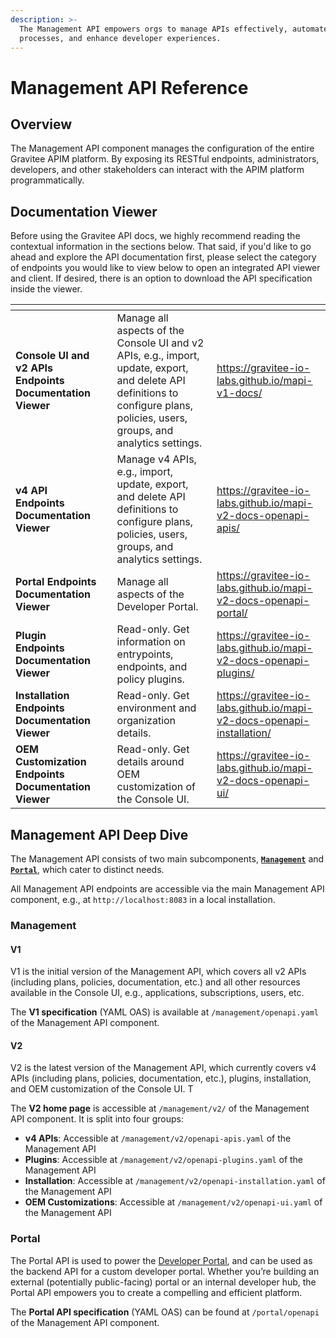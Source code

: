 ```yaml
---
description: >-
  The Management API empowers orgs to manage APIs effectively, automate
  processes, and enhance developer experiences.
---
```


# Management API Reference

## Overview

The Management API component manages the configuration of the entire Gravitee APIM platform. By exposing its RESTful endpoints, administrators, developers, and other stakeholders can interact with the APIM platform programmatically.

## Documentation Viewer

Before using the Gravitee API docs, we highly recommend reading the contextual information in the sections below. That said, if you'd like to go ahead and explore the API documentation first, please select the category of endpoints you would like to view below to open an integrated API viewer and client. If desired, there is an option to download the API specification inside the viewer.

<table data-card-size="large" data-view="cards"><thead><tr><th></th><th></th><th></th><th data-hidden data-card-target data-type="content-ref"></th></tr></thead><tbody><tr><td><strong>Console UI and v2 APIs Endpoints Documentation Viewer</strong></td><td></td><td>Manage all aspects of the Console UI and v2 APIs, e.g., import, update, export, and delete API definitions to configure plans, policies, users, groups, and analytics settings.</td><td><a href="https://gravitee-io-labs.github.io/mapi-v1-docs/">https://gravitee-io-labs.github.io/mapi-v1-docs/</a></td></tr><tr><td><strong>v4 API Endpoints Documentation Viewer</strong></td><td></td><td>Manage v4 APIs, e.g., import, update, export, and delete API definitions to configure plans, policies, users, groups, and analytics settings.</td><td><a href="https://gravitee-io-labs.github.io/mapi-v2-docs-openapi-apis/">https://gravitee-io-labs.github.io/mapi-v2-docs-openapi-apis/</a></td></tr><tr><td><strong>Portal Endpoints Documentation Viewer</strong></td><td></td><td>Manage all aspects of the Developer Portal.</td><td><a href="https://gravitee-io-labs.github.io/mapi-v2-docs-openapi-portal/">https://gravitee-io-labs.github.io/mapi-v2-docs-openapi-portal/</a></td></tr><tr><td><strong>Plugin Endpoints Documentation Viewer</strong></td><td></td><td>Read-only. Get information on entrypoints, endpoints, and policy plugins.</td><td><a href="https://gravitee-io-labs.github.io/mapi-v2-docs-openapi-plugins/">https://gravitee-io-labs.github.io/mapi-v2-docs-openapi-plugins/</a></td></tr><tr><td><strong>Installation Endpoints Documentation Viewer</strong></td><td></td><td>Read-only. Get environment and organization details.</td><td><a href="https://gravitee-io-labs.github.io/mapi-v2-docs-openapi-installation/">https://gravitee-io-labs.github.io/mapi-v2-docs-openapi-installation/</a></td></tr><tr><td><strong>OEM Customization Endpoints Documentation Viewer</strong></td><td></td><td>Read-only. Get details around OEM customization of the Console UI.</td><td><a href="https://gravitee-io-labs.github.io/mapi-v2-docs-openapi-ui/">https://gravitee-io-labs.github.io/mapi-v2-docs-openapi-ui/</a></td></tr></tbody></table>

## Management API Deep Dive

The Management API consists of two main subcomponents, [**`Management`**](management-api-reference.md#management) and [**`Portal`**](management-api-reference.md#portal), which cater to distinct needs.&#x20;

All Management API endpoints are accessible via the main Management API component, e.g., at `http://localhost:8083` in a local installation.

### Management

#### **V1**

V1 is the initial version of the Management API, which covers all v2 APIs (including plans, policies, documentation, etc.) and all other resources available in the Console UI, e.g., applications, subscriptions, users, etc.&#x20;

The **V1 specification** (YAML OAS) is available at `/management/openapi.yaml` of the Management API component.

#### **V2**

V2 is the latest version of the Management API, which currently covers v4 APIs (including plans, policies, documentation, etc.), plugins, installation, and OEM customization of the Console UI. T

The **V2 home page** is accessible at `/management/v2/` of the Management API component. It is split into four groups:

* **v4 APIs**: Accessible at `/management/v2/openapi-apis.yaml` of the Management API
* **Plugins**: Accessible at `/management/v2/openapi-plugins.yaml` of the Management API
* **Installation**: Accessible at `/management/v2/openapi-installation.yaml` of the Management API
* **OEM Customizations**: Accessible at `/management/v2/openapi-ui.yaml` of the Management API

### Portal

The Portal API is used to power the [Developer Portal](../guides/developer-portal/), and can be used as the backend API for a custom developer portal. Whether you’re building an external (potentially public-facing) portal or an internal developer hub, the Portal API empowers you to create a compelling and efficient platform.

The **Portal API specification** (YAML OAS) can be found at `/portal/openapi` of the Management API component.
